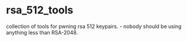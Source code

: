 # rsa_512_tools
collection of tools for pwning rsa 512 keypairs. - nobody should be using anything less than RSA-2048.

